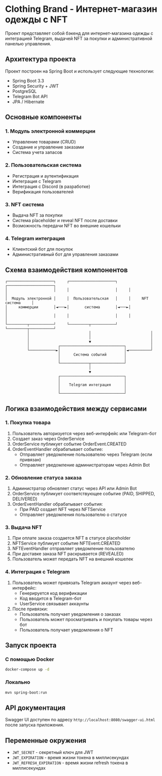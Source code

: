 # Clothing Brand - Интернет-магазин одежды с NFT

Проект представляет собой бэкенд для интернет-магазина одежды с интеграцией Telegram, выдачей NFT за покупки и административной панелью управления.

## Архитектура проекта

Проект построен на Spring Boot и использует следующие технологии:
- Spring Boot 3.3
- Spring Security + JWT
- PostgreSQL
- Telegram Bot API
- JPA / Hibernate

## Основные компоненты

### 1. Модуль электронной коммерции
- Управление товарами (CRUD)
- Создание и управление заказами
- Система учета запасов

### 2. Пользовательская система
- Регистрация и аутентификация
- Интеграция с Telegram
- Интеграция с Discord (в разработке)
- Верификация пользователей

### 3. NFT система
- Выдача NFT за покупки
- Система placeholder и reveal NFT после доставки
- Возможность передачи NFT во внешние кошельки

### 4. Telegram интеграция
- Клиентский бот для покупок
- Административный бот для управления заказами

## Схема взаимодействия компонентов

```
┌─────────────────────┐     ┌─────────────────────┐     ┌─────────────────────┐
│                     │     │                     │     │                     │
│  Модуль электронной │     │  Пользовательская   │     │     NFT система     │
│     коммерции       │◄───►│       система       │◄───►│                     │
│                     │     │                     │     │                     │
└─────────┬───────────┘     └─────────┬───────────┘     └─────────┬───────────┘
          │                           │                           │
          │                           │                           │
          │                           ▼                           │
          │             ┌─────────────────────────────┐           │
          └────────────►│                             │◄──────────┘
                        │      Система событий        │
                        │                             │
                        └─────────────┬───────────────┘
                                      │
                                      ▼
                        ┌─────────────────────────────┐
                        │                             │
                        │    Telegram интеграция      │
                        │                             │
                        └─────────────────────────────┘
```

## Логика взаимодействия между сервисами

### 1. Покупка товара
1. Пользователь авторизуется через веб-интерфейс или Telegram-бот
2. Создает заказ через OrderService
3. OrderService публикует событие OrderEvent.CREATED
4. OrderEventHandler обрабатывает событие:
   - Отправляет уведомление пользователю через Telegram (если привязан)
   - Отправляет уведомление администраторам через Admin Bot

### 2. Обновление статуса заказа
1. Администратор обновляет статус через API или Admin Bot
2. OrderService публикует соответствующее событие (PAID, SHIPPED, DELIVERED)
3. OrderEventHandler обрабатывает события:
   - При PAID создает NFT через NFTService
   - Отправляет уведомления пользователю о статусе

### 3. Выдача NFT
1. При оплате заказа создается NFT в статусе placeholder
2. NFTService публикует событие NFTEvent.CREATED
3. NFTEventHandler отправляет уведомление пользователю
4. При доставке заказа NFT раскрывается (REVEALED)
5. Пользователь может передать NFT на внешний кошелек

### 4. Интеграция с Telegram
1. Пользователь может привязать Telegram аккаунт через веб-интерфейс:
   - Генерируется код верификации
   - Код вводится в Telegram-бот
   - UserService связывает аккаунты
2. После привязки:
   - Пользователь получает уведомления о заказах
   - Пользователь может просматривать и покупать товары через бот
   - Пользователь получает уведомления о NFT

## Запуск проекта

### С помощью Docker
```bash
docker-compose up -d
```

### Локально
```bash
mvn spring-boot:run
```

## API документация

Swagger UI доступен по адресу `http://localhost:8080/swagger-ui.html` после запуска приложения.

## Переменные окружения

- `JWT_SECRET` - секретный ключ для JWT
- `JWT_EXPIRATION` - время жизни токена в миллисекундах
- `JWT_REFRESH_EXPIRATION` - время жизни refresh токена в миллисекундах 